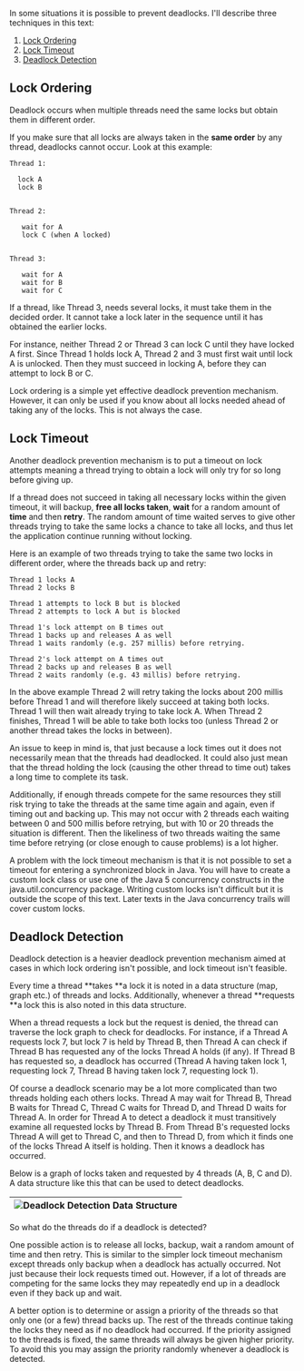 In some situations it is possible to prevent deadlocks. I'll describe three techniques in this text:

1. [Lock Ordering](http://tutorials.jenkov.com/java-concurrency/deadlock-prevention.html#ordering)
2. [Lock Timeout](http://tutorials.jenkov.com/java-concurrency/deadlock-prevention.html#timeout)
3. [Deadlock Detection](http://tutorials.jenkov.com/java-concurrency/deadlock-prevention.html#detection)

## Lock Ordering

Deadlock occurs when multiple threads need the same locks but obtain them in different order.

If you make sure that all locks are always taken in the **same order** by any thread, deadlocks cannot occur. Look at this example:

```
Thread 1:

  lock A 
  lock B


Thread 2:

   wait for A
   lock C (when A locked)


Thread 3:

   wait for A
   wait for B
   wait for C

```

If a thread, like Thread 3, needs several locks, it must take them in the decided order. It cannot take a lock later in the sequence until it has obtained the earlier locks.

For instance, neither Thread 2 or Thread 3 can lock C until they have locked A first. Since Thread 1 holds lock A, Thread 2 and 3 must first wait until lock A is unlocked. Then they must succeed in locking A, before they can attempt to lock B or C.

Lock ordering is a simple yet effective deadlock prevention mechanism. However, it can only be used if you know about all locks needed ahead of taking any of the locks. This is not always the case.



## Lock Timeout

Another deadlock prevention mechanism is to put a timeout on lock attempts meaning a thread trying to obtain a lock will only try for so long before giving up. 

If a thread does not succeed in taking all necessary locks within the given timeout, it will backup, **free all locks taken**, **wait** for a random amount of **time** and then **retry**. The random amount of time waited serves to give other threads trying to take the same locks a chance to take all locks, and thus let the application continue running without locking.

Here is an example of two threads trying to take the same two locks in different order, where the threads back up and retry:

```
Thread 1 locks A
Thread 2 locks B

Thread 1 attempts to lock B but is blocked
Thread 2 attempts to lock A but is blocked

Thread 1's lock attempt on B times out
Thread 1 backs up and releases A as well
Thread 1 waits randomly (e.g. 257 millis) before retrying.

Thread 2's lock attempt on A times out
Thread 2 backs up and releases B as well
Thread 2 waits randomly (e.g. 43 millis) before retrying.

```

In the above example Thread 2 will retry taking the locks about 200 millis before Thread 1 and will therefore likely succeed at taking both locks. Thread 1 will then wait already trying to take lock A. When Thread 2 finishes, Thread 1 will be able to take both locks too \(unless Thread 2 or another thread takes the locks in between\).

An issue to keep in mind is, that just because a lock times out it does not necessarily mean that the threads had deadlocked. It could also just mean that the thread holding the lock \(causing the other thread to time out\) takes a long time to complete its task.

Additionally, if enough threads compete for the same resources they still risk trying to take the threads at the same time again and again, even if timing out and backing up. This may not occur with 2 threads each waiting between 0 and 500 millis before retrying, but with 10 or 20 threads the situation is different. Then the likeliness of two threads waiting the same time before retrying \(or close enough to cause problems\) is a lot higher.

A problem with the lock timeout mechanism is that it is not possible to set a timeout for entering a synchronized block in Java. You will have to create a custom lock class or use one of the Java 5 concurrency constructs in the java.util.concurrency package. Writing custom locks isn't difficult but it is outside the scope of this text. Later texts in the Java concurrency trails will cover custom locks.



## Deadlock Detection

Deadlock detection is a heavier deadlock prevention mechanism aimed at cases in which lock ordering isn't possible, and lock timeout isn't feasible.

Every time a thread **takes **a lock it is noted in a data structure \(map, graph etc.\) of threads and locks. Additionally, whenever a thread **requests **a lock this is also noted in this data structure.

When a thread requests a lock but the request is denied, the thread can traverse the lock graph to check for deadlocks. For instance, if a Thread A requests lock 7, but lock 7 is held by Thread B, then Thread A can check if Thread B has requested any of the locks Thread A holds \(if any\). If Thread B has requested so, a deadlock has occurred \(Thread A having taken lock 1, requesting lock 7, Thread B having taken lock 7, requesting lock 1\).

Of course a deadlock scenario may be a lot more complicated than two threads holding each others locks. Thread A may wait for Thread B, Thread B waits for Thread C, Thread C waits for Thread D, and Thread D waits for Thread A. In order for Thread A to detect a deadlock it must transitively examine all requested locks by Thread B. From Thread B's requested locks Thread A will get to Thread C, and then to Thread D, from which it finds one of the locks Thread A itself is holding. Then it knows a deadlock has occurred.

Below is a graph of locks taken and requested by 4 threads \(A, B, C and D\). A data structure like this that can be used to detect deadlocks.

  


  


| ![](http://tutorials.jenkov.com/images/java-concurrency/deadlock-detection-graph.png "Deadlock Detection Data Structure") |
| :--- |


  


  


So what do the threads do if a deadlock is detected?

One possible action is to release all locks, backup, wait a random amount of time and then retry. This is similar to the simpler lock timeout mechanism except threads only backup when a deadlock has actually occurred. Not just because their lock requests timed out. However, if a lot of threads are competing for the same locks they may repeatedly end up in a deadlock even if they back up and wait.

A better option is to determine or assign a priority of the threads so that only one \(or a few\) thread backs up. The rest of the threads continue taking the locks they need as if no deadlock had occurred. If the priority assigned to the threads is fixed, the same threads will always be given higher priority. To avoid this you may assign the priority randomly whenever a deadlock is detected.

